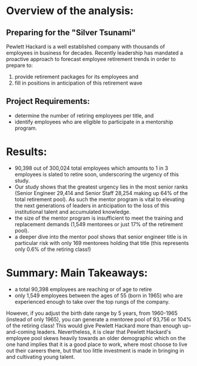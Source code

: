 # Overview of the analysis: 
## Preparing for the "Silver Tsunami"

Pewlett Hackard is a well established company with thousands of employees in business for decades.  Recently leadership has mandated a proactive approach to forecast employee retirement trends in order to prepare to:
1.  provide retirement packages for its employees and
2.  fill in positions in anticipation of this retirement wave

## Project Requirements:
 * determine the number of retiring employees per title, and 
 * identify employees who are eligible to participate in a mentorship program. 

# Results: 
* 90,398 out of 300,024 total employees which amounts to 1 in 3 employees is slated to retire soon, underscoring the urgency of this study.
* Our study shows that the greatest urgency lies in the most senior ranks (Senior Engineer 29,414 and Senior Staff 28,254 making up 64% of the total retirement pool).  As such the mentor program is vital to elevating the next generations of leaders in anticipation to the loss of this institutional talent and accumulated knowledge.
* the size of the mentor program is insufficient to meet the training and replacement demands (1,549 mentorees or just 17% of the retirement pool).
* a deeper dive into the mentor pool shows that senior engineer title is in particular risk with only 169 mentorees holding that title (this represents only 0.6% of the retiring class!)

# Summary: Main Takeaways:

* a total 90,398 employees are reaching or of age to retire
* only 1,549 employees between the ages of 55 (born in 1965) who are experienced enough to take over the top rungs of the company.

However, if you adjust the birth date range by 5 years, from 1960-1965 (instead of only 1965), you can generate a mentoree pool of 93,756 or 104% of the retiring class!  This would give Pewlett Hackard more than enough up-and-coming leaders.  Nevertheless, it is clear that Pewlett Hackard's employee pool skews heavily towards an older demographic which on the one hand implies that it is a good place to work, where most choose to live out their careers there, but that too little investment is made in bringing in and cultivating young talent.
